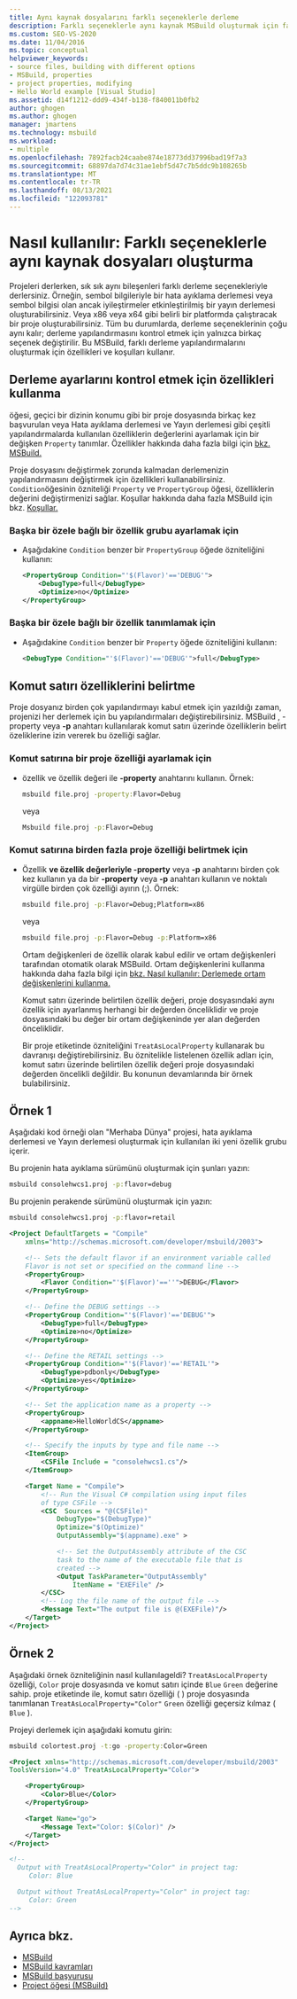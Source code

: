 ```yaml
---
title: Aynı kaynak dosyalarını farklı seçeneklerle derleme
description: Farklı seçeneklerle aynı kaynak MSBuild oluşturmak için farklı derleme yapılandırmaları oluşturma hakkında bilgi.
ms.custom: SEO-VS-2020
ms.date: 11/04/2016
ms.topic: conceptual
helpviewer_keywords:
- source files, building with different options
- MSBuild, properties
- project properties, modifying
- Hello World example [Visual Studio]
ms.assetid: d14f1212-ddd9-434f-b138-f840011b0fb2
author: ghogen
ms.author: ghogen
manager: jmartens
ms.technology: msbuild
ms.workload:
- multiple
ms.openlocfilehash: 7892facb24caabe874e18773dd37996bad19f7a3
ms.sourcegitcommit: 68897da7d74c31ae1ebf5d47c7b5ddc9b108265b
ms.translationtype: MT
ms.contentlocale: tr-TR
ms.lasthandoff: 08/13/2021
ms.locfileid: "122093781"
---
```

# <a name="how-to-build-the-same-source-files-with-different-options"></a>Nasıl kullanılır: Farklı seçeneklerle aynı kaynak dosyaları oluşturma

Projeleri derlerken, sık sık aynı bileşenleri farklı derleme seçenekleriyle derlersiniz. Örneğin, sembol bilgileriyle bir hata ayıklama derlemesi veya sembol bilgisi olan ancak iyileştirmeler etkinleştirilmiş bir yayın derlemesi oluşturabilirsiniz. Veya x86 veya x64 gibi belirli bir platformda çalıştıracak bir proje oluşturabilirsiniz. Tüm bu durumlarda, derleme seçeneklerinin çoğu aynı kalır; derleme yapılandırmasını kontrol etmek için yalnızca birkaç seçenek değiştirilir. Bu MSBuild, farklı derleme yapılandırmalarını oluşturmak için özellikleri ve koşulları kullanır.

## <a name="use-properties-to-control-build-settings"></a>Derleme ayarlarını kontrol etmek için özellikleri kullanma

öğesi, geçici bir dizinin konumu gibi bir proje dosyasında birkaç kez başvurulan veya Hata ayıklama derlemesi ve Yayın derlemesi gibi çeşitli yapılandırmalarda kullanılan özelliklerin değerlerini ayarlamak için bir değişken `Property` tanımlar. Özellikler hakkında daha fazla bilgi için [bkz. MSBuild.](../msbuild/msbuild-properties.md)

Proje dosyasını değiştirmek zorunda kalmadan derlemenizin yapılandırmasını değiştirmek için özellikleri kullanabilirsiniz. `Condition`öğesinin özniteliği `Property` ve `PropertyGroup` öğesi, özelliklerin değerini değiştirmenizi sağlar. Koşullar hakkında daha fazla MSBuild için bkz. [Koşullar.](../msbuild/msbuild-conditions.md)

### <a name="to-set-a-group-of-properties-that-depends-on-another-property"></a>Başka bir özele bağlı bir özellik grubu ayarlamak için

- Aşağıdakine `Condition` benzer bir `PropertyGroup` öğede özniteliğini kullanın:

  ```xml
  <PropertyGroup Condition="'$(Flavor)'=='DEBUG'">
      <DebugType>full</DebugType>
      <Optimize>no</Optimize>
  </PropertyGroup>
  ```

### <a name="to-define-a-property-that-depends-on-another-property"></a>Başka bir özele bağlı bir özellik tanımlamak için

- Aşağıdakine `Condition` benzer bir `Property` öğede özniteliğini kullanın:

  ```xml
  <DebugType Condition="'$(Flavor)'=='DEBUG'">full</DebugType>
  ```

## <a name="specify-properties-on-the-command-line"></a>Komut satırı özelliklerini belirtme

Proje dosyanız birden çok yapılandırmayı kabul etmek için yazıldığı zaman, projenizi her derlemek için bu yapılandırmaları değiştirebilirsiniz. MSBuild , -property veya **-p** anahtarı kullanılarak komut satırı üzerinde özelliklerin belirt özeliklerine  izin vererek bu özelliği sağlar.

### <a name="to-set-a-project-property-at-the-command-line"></a>Komut satırına bir proje özelliği ayarlamak için

- özellik ve özellik değeri ile **-property** anahtarını kullanın. Örnek:

  ```cmd
  msbuild file.proj -property:Flavor=Debug
  ```

  veya

  ```cmd
  Msbuild file.proj -p:Flavor=Debug
  ```

### <a name="to-specify-more-than-one-project-property-at-the-command-line"></a>Komut satırına birden fazla proje özelliği belirtmek için

- Özellik **ve özellik değerleriyle -property** veya **-p** anahtarını birden çok kez kullanın ya da bir **-property** veya **-p** anahtarı kullanın ve noktalı virgülle birden çok özelliği ayırın (;). Örnek:

  ```cmd
  msbuild file.proj -p:Flavor=Debug;Platform=x86
  ```

  veya

  ```cmd
  msbuild file.proj -p:Flavor=Debug -p:Platform=x86
  ```

  Ortam değişkenleri de özellik olarak kabul edilir ve ortam değişkenleri tarafından otomatik olarak MSBuild. Ortam değişkenlerini kullanma hakkında daha fazla bilgi için [bkz. Nasıl kullanılır: Derlemede ortam değişkenlerini kullanma.](../msbuild/how-to-use-environment-variables-in-a-build.md)

  Komut satırı üzerinde belirtilen özellik değeri, proje dosyasındaki aynı özellik için ayarlanmış herhangi bir değerden önceliklidir ve proje dosyasındaki bu değer bir ortam değişkeninde yer alan değerden önceliklidir.

  Bir proje etiketinde özniteliğini `TreatAsLocalProperty` kullanarak bu davranışı değiştirebilirsiniz. Bu öznitelikle listelenen özellik adları için, komut satırı üzerinde belirtilen özellik değeri proje dosyasındaki değerden öncelikli değildir. Bu konunun devamlarında bir örnek bulabilirsiniz.

## <a name="example-1"></a>Örnek 1

Aşağıdaki kod örneği olan "Merhaba Dünya" projesi, hata ayıklama derlemesi ve Yayın derlemesi oluşturmak için kullanılan iki yeni özellik grubu içerir.

Bu projenin hata ayıklama sürümünü oluşturmak için şunları yazın:

```cmd
msbuild consolehwcs1.proj -p:flavor=debug
```

Bu projenin perakende sürümünü oluşturmak için yazın:

```cmd
msbuild consolehwcs1.proj -p:flavor=retail
```

```xml
<Project DefaultTargets = "Compile"
    xmlns="http://schemas.microsoft.com/developer/msbuild/2003">

    <!-- Sets the default flavor if an environment variable called
    Flavor is not set or specified on the command line -->
    <PropertyGroup>
        <Flavor Condition="'$(Flavor)'==''">DEBUG</Flavor>
    </PropertyGroup>

    <!-- Define the DEBUG settings -->
    <PropertyGroup Condition="'$(Flavor)'=='DEBUG'">
        <DebugType>full</DebugType>
        <Optimize>no</Optimize>
    </PropertyGroup>

    <!-- Define the RETAIL settings -->
    <PropertyGroup Condition="'$(Flavor)'=='RETAIL'">
        <DebugType>pdbonly</DebugType>
        <Optimize>yes</Optimize>
    </PropertyGroup>

    <!-- Set the application name as a property -->
    <PropertyGroup>
        <appname>HelloWorldCS</appname>
    </PropertyGroup>

    <!-- Specify the inputs by type and file name -->
    <ItemGroup>
        <CSFile Include = "consolehwcs1.cs"/>
    </ItemGroup>

    <Target Name = "Compile">
        <!-- Run the Visual C# compilation using input files
        of type CSFile -->
        <CSC  Sources = "@(CSFile)"
            DebugType="$(DebugType)"
            Optimize="$(Optimize)"
            OutputAssembly="$(appname).exe" >

            <!-- Set the OutputAssembly attribute of the CSC
            task to the name of the executable file that is
            created -->
            <Output TaskParameter="OutputAssembly"
                ItemName = "EXEFile" />
        </CSC>
        <!-- Log the file name of the output file -->
        <Message Text="The output file is @(EXEFile)"/>
    </Target>
</Project>
```

## <a name="example-2"></a>Örnek 2

Aşağıdaki örnek özniteliğinin nasıl kullanılageldi? `TreatAsLocalProperty` özelliği, `Color` proje dosyasında ve komut satırı içinde `Blue` `Green` değerine sahip. proje etiketinde ile, komut satırı özelliği ( ) proje dosyasında tanımlanan `TreatAsLocalProperty="Color"` `Green` özelliği geçersiz kılmaz ( `Blue` ).

Projeyi derlemek için aşağıdaki komutu girin:

```cmd
msbuild colortest.proj -t:go -property:Color=Green
```

```xml
<Project xmlns="http://schemas.microsoft.com/developer/msbuild/2003"
ToolsVersion="4.0" TreatAsLocalProperty="Color">

    <PropertyGroup>
        <Color>Blue</Color>
    </PropertyGroup>

    <Target Name="go">
        <Message Text="Color: $(Color)" />
    </Target>
</Project>

<!--
  Output with TreatAsLocalProperty="Color" in project tag:
     Color: Blue

  Output without TreatAsLocalProperty="Color" in project tag:
     Color: Green
-->
```

## <a name="see-also"></a>Ayrıca bkz.

- [MSBuild](../msbuild/msbuild.md)
- [MSBuild kavramları](../msbuild/msbuild-concepts.md)
- [MSBuild başvurusu](../msbuild/msbuild-reference.md)
- [Project öğesi (MSBuild)](../msbuild/project-element-msbuild.md)
